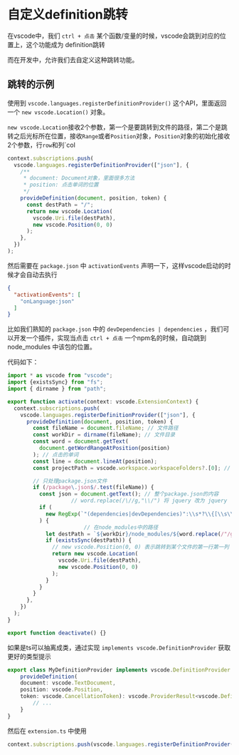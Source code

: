 # 自定义definition跳转

在vscode中，我们 `ctrl + 点击` 某个函数/变量的时候，vscode会跳到对应的位置上，这个功能成为 definition跳转

而在开发中，允许我们去自定义这种跳转功能。

## 跳转的示例

使用到 `vscode.languages.registerDefinitionProvider()` 这个API，里面返回一个 `new vscode.Location()` 对象。

`new vscode.Location`接收2个参数，第一个是要跳转到文件的路径，第二个是跳转之后光标所在位置，接收`Range`或者`Position`对象，`Position`对象的初始化接收2个参数，行`row`和列`col

```ts
context.subscriptions.push(
  vscode.languages.registerDefinitionProvider(["json"], {
    /**
     * document: Document对象，里面很多方法
     * position: 点击单词的位置
     */
    provideDefinition(document, position, token) {
      const destPath = "/";
      return new vscode.Location(
        vscode.Uri.file(destPath),
        new vscode.Position(0, 0)
      );
    },
  })
);
```

然后需要在 `package.json` 中 `activationEvents` 声明一下，这样vscode启动的时候才会自动去执行

```json
{
  "activationEvents": [
    "onLanguage:json"
  ]
}
```

比如我们熟知的 `package.json` 中的 `devDependencies | dependencies` ，我们可以开发一个插件，实现当点击 `ctrl + 点击` 一个npm名的时候，自动跳到 node_modules 中该包的位置。

代码如下：

```ts
import * as vscode from "vscode";
import {existsSync} from "fs";
import { dirname } from "path";

export function activate(context: vscode.ExtensionContext) {
  context.subscriptions.push(
    vscode.languages.registerDefinitionProvider(["json"], {
      provideDefinition(document, position, token) {
        const fileName = document.fileName; // 文件路径
        const workDir = dirname(fileName); // 文件目录
        const word = document.getText(
          document.getWordRangeAtPosition(position)
        ); // 点击的单词
        const line = document.lineAt(position);
        const projectPath = vscode.workspace.workspaceFolders?.[0]; // 项目跟目录

        // 只处理package.json文件
        if (/package\.json$/.test(fileName)) {
          const json = document.getText(); // 整个package.json的内容
					// word.replace(/\//g,"\\/") 将 jquery 改为 jquery
          if (
            new RegExp(`"(dependencies|devDependencies)":\\s*?\\{[\\s\\S]*?${word.replace(/\//g,"\\/")}[\\s\\S]*?\\}`,"gm").test(json)
          ) {
						// 在node_modules中的路径
            let destPath = `${workDir}/node_modules/${word.replace(/"/g,"")}/package.json`;
            if (existsSync(destPath)) {
              // new vscode.Position(0, 0) 表示跳转到某个文件的第一行第一列
              return new vscode.Location(
                vscode.Uri.file(destPath),
                new vscode.Position(0, 0)
              );
            }
          }
        }
      },
    })
  );
}

export function deactivate() {}
```

如果是ts可以抽离成类，通过实现 `implements vscode.DefinitionProvider` 获取更好的类型提示

```ts
export class MyDefinitionProvider implements vscode.DefinitionProvider {
	provideDefinition(
  	document: vscode.TextDocument, 
    position: vscode.Position, 
    token: vscode.CancellationToken): vscode.ProviderResult<vscode.Definition | vscode.LocationLink[]> {
		// ...
	}
}
```

然后在 `extension.ts` 中使用

```ts
context.subscriptions.push(vscode.languages.registerDefinitionProvider('javascript', new MyDefinitionProvider))
```




